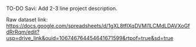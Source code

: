 TO-DO Savi: Add 2-3 line project description.

Raw dataset link: https://docs.google.com/spreadsheets/d/1gXL8tfIXqDVMI1LCMdLDAVXoGfdRrRqm/edit?usp=drive_link&ouid=106746764454641671599&rtpof=true&sd=true
